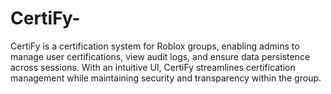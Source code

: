 # CertiFy-
CertiFy is a certification system for Roblox groups, enabling admins to manage user certifications, view audit logs, and ensure data persistence across sessions. With an intuitive UI, CertiFy streamlines certification management while maintaining security and transparency within the group.
